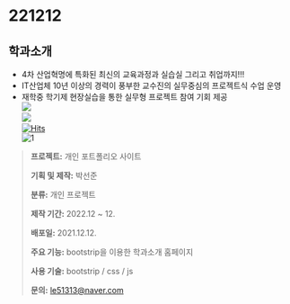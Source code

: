 # 221212
## 학과소개
* 4차 산업혁명에 특화된 최신의 교육과정과 실습실 그리고 취업까지!!!
* IT산업체 10년 이상의 경력이 풍부한 교수진의 실무중심의 프로젝트식 수업 운영
* 재학중 학기제 현장실습을 통한 실무형 프로젝트 참여 기회 제공<br>
<a href="https://packsunjun.github.io/221212/"><img src="https://img.shields.io/badge/Github-3DDC84?style=flat-square&logo=GitHub&logoColor=white"/></a><br>
<a href="https://gorgeous-dieffenbachia-b45fda.netlify.app"><img src="https://img.shields.io/badge/Netlify-3DDC84?style=flat-square&logo=Netlify&logoColor=white"/></a><br>
[![Hits](https://hits.seeyoufarm.com/api/count/incr/badge.svg?url=https%3A%2F%2Fgithub.com%2Fpacksunjun%2F221121&count_bg=%23C8C83D&title_bg=%23FF0000&icon=&icon_color=%23FF00C7&title=%EC%A1%B0%ED%9A%8C%EC%88%98&edge_flat=true)](https://hits.seeyoufarm.com)<br>
![1](https://user-images.githubusercontent.com/112832753/206958671-88300bc5-dfa7-472b-b3bd-d066d63b3555.PNG)

> **프로젝트:** 개인 포트폴리오 사이트
>
> **기획 및 제작:** 박선준
>
> **분류:** 개인 프로젝트
>
> **제작 기간:** 2022.12 ~ 12.
>
> **배포일:** 2021.12.12.
>
> **주요 기능:** bootstrip을 이용한 학과소개 홈페이지
>
> **사용 기술:** bootstrip / css / js
>
> **문의:** le51313@naver.com
